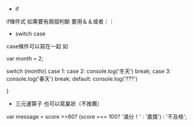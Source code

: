

* if

if條件式
如果要有兩個判斷
要用＆＆或者｜｜


* switch case

case條件可以寫在一起
如

var month = 2;

switch (month){
    case 1:
    case 2:
        console.log('冬天')
        break;
    case 3:
        console.log('春天')
        break;
    default:
        console.log('???')
     
}


* 三元運算子
也可以寫巢狀（不推薦）

var message = score >=60? (score === 100? '滿分！' : '嘉獎') : '不及格';